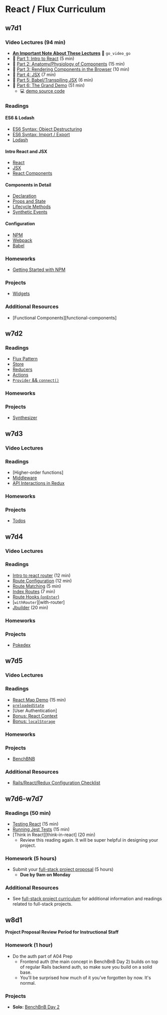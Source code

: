 # React / Flux Curriculum

## w7d1

### Video Lectures (94 min)
- [**An Important Note About These Lectures**][video_deprecation_note]
:closed_lock_with_key: `go_video_go`
- :movie_camera: [Part 1: Intro to React][react_video_01] (5 min)
- :movie_camera: [Part 2: Anatomy/Physiology of Components][react_video_02] (15 min)
- :movie_camera: [Part 3: Rendering Components in the Browser][react_video_03] (10 min)
- :movie_camera: [Part 4: JSX][react_video_04] (7 min)
- :movie_camera: [Part 5: Babel/Transpiling JSX][react_video_05] (6 min)
- :movie_camera: [Part 6: The Grand Demo][react_video_06] (51 min)
  - :computer: [demo source code][watch-demo]

### Readings

#### ES6 & Lodash
- [ES6 Syntax: Object Destructuring][object_destructuring]
- [ES6 Syntax: Import / Export][import_export]
- [Lodash][lodash]

#### Intro React and JSX
- [React][intro_to_react]
- [JSX][intro_to_jsx]
- [React Components][intro_to_react_components]

#### Components in Detail
-	[Declaration][component_declaration]
- [Props and State][props_and_state]
- [Lifecycle Methods][component_lifecycle]
- [Synthetic Events][synthetic_events]

#### Configuration
- [NPM][npm_configuration]
- [Webpack][webpack_configuration]
- [Babel][babel_configuration]

### Homeworks
- [Getting Started with NPM][getting_started]

### Projects

- [Widgets][widgets]

### Additional Resources

- [Functional Components][functional-components]

[video_deprecation_note]: readings/video_deprecation_note.md
[react_video_01]: https://vimeo.com/album/3686654/video/147897911
[react_video_02]: https://vimeo.com/album/3686654/video/147899305
[react_video_03]: https://vimeo.com/album/3686654/video/147900089
[react_video_04]: https://vimeo.com/album/3686654/video/147900661
[react_video_05]: https://vimeo.com/album/3686654/video/147900472
[react_video_06]: https://vimeo.com/album/3686654/video/147900885
[watch-demo]: demos/watch_webpack_demo

[import_export]: readings/import_export.md
[object_destructuring]: readings/object_destructuring.md
[intro_to_react]: readings/intro_to_react.md
[intro_to_jsx]: readings/intro_to_jsx.md
[intro_to_react_components]: readings/intro_to_react_components.md
[props_and_state]: readings/props_and_state.md
[component_declaration]: readings/component_declaration.md
[component_lifecycle]: readings/component_lifecycle.md
[synthetic_events]: readings/synthetic_events.md
[npm_configuration]: readings/npm_configuration.md
[webpack_configuration]: readings/webpack_configuration.md
[babel_configuration]: readings/babel_configuration.md
[lodash]: readings/lodash.md
[getting_started]: homeworks/getting_started

[widgets]: projects/widgets

## w7d2

### Readings

- [Flux Pattern][flux]
- [Store][store]
- [Reducers][reducers]
- [Actions][actions]
- [`Provider` && `connect()`][provider-connect]

### Homeworks

### Projects

- [Synthesizer][synthesizer]

[store]: readings/store.md
[reducers]: readings/reducers.md
[actions]: readings/actions.md
[flux]: readings/flux.md
[provider-connect]: readings/provider-connect.md

[synthesizer]: projects/synthesizer

## w7d3

### Video Lectures

### Readings

- [Higher-order functions]
- [Middleware][middleware]
- [API Interactions in Redux][redux_api_interactions]

### Homeworks

### Projects

- [Todos][todos]

[middleware]: readings/middleware.md
[redux_api_interactions]: readings/redux_api_interactions.md
[todos]: projects/todos


## w7d4

### Video Lectures

### Readings

- [Intro to react router][react-router-intro] (12 min)
- [Route Configuration][route-configuration] (12 min)
- [Route Matching][route-matching] (5 min)
- [Index Routes][index-routes] (7 min)
- [Route Hooks (`onEnter`)][on-enter]
- [`withRouter`][with-router]
- [Jbuilder][jbuilder] (20 min)

### Homeworks

### Projects

- [Pokedex][pokedex]

[react-router-intro]: https://github.com/reactjs/react-router/blob/master/docs/Introduction.md
[route-configuration]: https://github.com/reactjs/react-router/blob/master/docs/guides/RouteConfiguration.md
[route-matching]: https://github.com/reactjs/react-router/blob/master/docs/guides/RouteMatching.md
[index-routes]: https://github.com/reactjs/react-router/blob/master/docs/guides/IndexRoutes.md
[on-enter]: readings/on_enter.md
[jbuilder]: https://github.com/rails/jbuilder
[pokedex]: projects/pokedex

## w7d5

### Video Lectures

### Readings
-	[React Map Demo][react_map_demo] (15 min)
- [`preloadedState`][preloaded-state]
- [User Authentication]
- [Bonus: React Context][context]
- [Bonus: `localStorage`][local-storage]

### Homeworks

### Projects

- [BenchBNB][bench-bnb]

### Additional Resources

- [Rails/React/Redux Configuration Checklist][checklist]

[local-storage]: https://developer.mozilla.org/en-US/docs/Web/API/Window/localStorage
[context]: https://facebook.github.io/react/docs/context.html
[preloaded-state]: readings/preloaded_state.md
[react_map_demo]: demos/react_map_demo
[checklist]: readings/checklist.md
[bench-bnb]: projects/bench_bnb

## w7d6-w7d7

### Readings (50 min)
* [Testing React][jest-basics] (15 min)
* [Running Jest Tests][jest-config] (15 min)
* [Think in React][think-in-react] (20 min)
  * Review this reading again.  It will be super helpful in designing your project.  

### Homework (5 hours)
* Submit your [full-stack project proposal][full-stack-project-proposal] (5 hours)
  * **Due by 9am on Monday**

### Additional Resources
* See [full-stack project curriculum][full-stack-project-curriculum] for additional information and readings related to full-stack projects.

[full-stack-project-curriculum]: ../full-stack-project
[full-stack-project-proposal]: ../full-stack-project/readings/full-stack-project-proposal.md
[jest-basics]: readings/jest_basics.md
[jest-config]: readings/jest_config.md

## w8d1

**Project Proposal Review Period for Instructional Staff**
### Homework (1 hour)
* Do the auth part of A04 Prep
  * Frontend auth (the main concept in BenchBnB Day 2) builds on top of regular Rails backend auth, so make sure you build on a solid base.
  * You'll be surprised how much of it you've forgotten by now. It's normal.

### Projects
* **Solo:** [BenchBnB Day 2][bench-bnb2]

[bench-bnb2]: projects/bench_bnb
